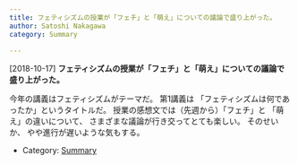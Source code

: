 ```yaml
---
title: フェティシズムの授業が「フェチ」と「萌え」についての議論で盛り上がった。
author: Satoshi Nakagawa
category: Summary

---
```


[2018-10-17] **フェティシズムの授業が「フェチ」と「萌え」についての議論で盛り上がった。** 

 今年の講義はフェティシズムがテーマだ。
第1講義は
「フェティシズムは何であったか」というタイトルだ。
授業の感想文では（先週から）「フェチ」と
「萌え」の違いについて、
さまざまな議論が行き交ってとても楽しい。
そのせいか、
やや進行が遅いような気もする。

- Category: [Summary](https://merapano.github.io/categories.html#Summary)

